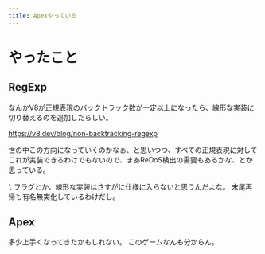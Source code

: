 ```yaml
---
title: Apexやっている
---
```


# やったこと

## RegExp

なんかV8が正規表現のバックトラック数が一定以上になったら、線形な実装に切り替えるのを追加したらしい。

<https://v8.dev/blog/non-backtracking-regexp>

世の中この方向になっていくのかなぁ、と思いつつ、すべての正規表現に対してこれが実装できるわけでもないので、まあReDoS検出の需要もあるかな、とか思っている。

`l` フラグとか、線形な実装はさすがに仕様に入らないと思うんだよな。
末尾再帰も有名無実化しているわけだし。

## Apex

多少上手くなってきたかもしれない。
このゲームなんも分からん。
